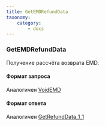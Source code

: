 ```yaml
---
title: GetEMDRefundData
taxonomy:
    category:
        - docs
---
```


### GetEMDRefundData

Получение рассчёта возврата EMD. 

#### Формат запроса

Аналогичен [VoidEMD](/avia/request/voidemd)

#### Формат ответа

Аналогичен [GetRefundData\_1\_1](/avia/request/getrefunddata)
